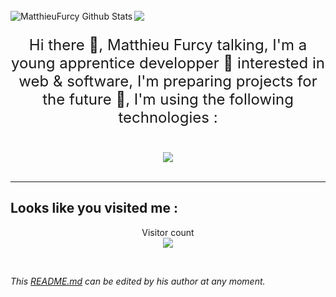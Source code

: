 <br />
<img align="left" alt="MatthieuFurcy Github Stats" src="https://github-readme-stats.vercel.app/api?username=MatthieuFurcy&theme=dracula&show_icons=true&hide_border=true" />


<a href="https://github.com/MatthieuFurcy">
  <img src="https://github-readme-stats.vercel.app/api/top-langs/?username=MatthieuFurcy&theme=dracula">
</a>


<p align="center" style="font-size: 24px;"> Hi there 👋, Matthieu Furcy talking, I'm a young apprentice developper 🐧 interested in web & software, I'm preparing projects for the future 🚀, I'm using the following technologies : </p>
<br />

<div align="center">
 <a href="">
  <img src="https://skillicons.dev/icons?i=js,html,css,nodejs,python,cpp,mysql,git,linux,raspberrypi&theme=light">
</a>
</div>
<br />


***

## Looks like you visited me :
<p align="center"> 
  Visitor count<br>
  <img src="https://profile-counter.glitch.me/MatthieuFurcy/count.svg" />
</p>

<br/>

_This [README.md](https://github.com/MatthieuFurcy/MatthieuFurcy "MatthieuFurcy presentation") can be edited by his author at any moment._
